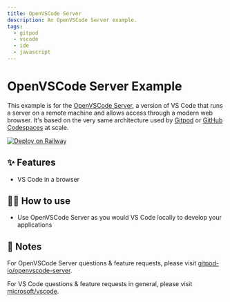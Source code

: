 ```yaml
---
title: OpenVSCode Server
description: An OpenVSCode Server example.
tags:
  - gitpod
  - vscode
  - ide
  - javascript
---
```


# OpenVSCode Server Example

This example is for the [OpenVSCode Server](https://github.com/gitpod-io/openvscode-server), a version of VS Code that runs a server on a remote machine and allows access through a modern web browser. It's based on the very same architecture used by [Gitpod](https://www.gitpod.io) or [GitHub Codespaces](https://github.com) at scale.

[![Deploy on Railway](https://railway.app/button.svg)](https://railway.app/new/template?template=https%3A%2F%2Fgithub.com%2Frailwayapp%2Fexamples%2Ftree%2Fmaster%2Fexamples%2Fopenvscode-server&envs=PORT%2CTOKEN&optionalEnvs=TOKEN&TOKENDesc=Connection+token+-+leave+blank+to+automatically+geneate+one.&PORTDefault=3000)
## ✨ Features

- VS Code in a browser

## 💁‍♀️ How to use

- Use OpenVSCode Server as you would VS Code locally to develop your applications

## 📝 Notes

For OpenVSCode Server questions & feature requests, please visit [gitpod-io/openvscode-server](https://github.com/gitpod-io/openvscode-server).

For VS Code questions & feature requests in general, please visit [microsoft/vscode](https://github.com/microsoft/vscode).
